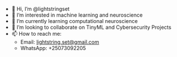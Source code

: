 - 👋 Hi, I’m @lightstringset
- 👀 I’m interested in machine learning and neuroscience
- 🌱 I’m currently learning computational neuroscience
- 💞️ I’m looking to collaborate on TinyML and Cybersecurity Projects
- 📫 How to reach me:
  - Email: lightstring.set@gmail.com
  - WhatsApp: +25073092205

<!---
lightstringset/lightstringset is a ✨ special ✨ repository because its `README.md` (this file) appears on your GitHub profile.
You can click the Preview link to take a look at your changes.
--->

